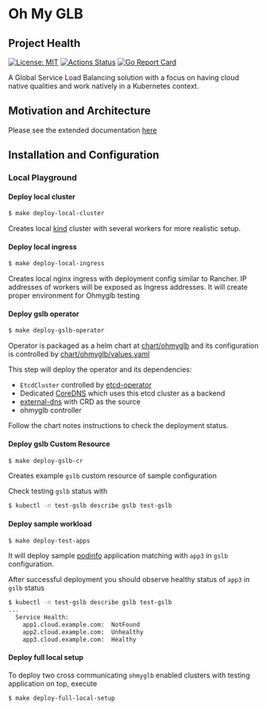 # Oh My GLB

## Project Health

[![License: MIT](https://img.shields.io/badge/License-MIT-yellow.svg)](https://opensource.org/licenses/MIT)
[![Actions Status](https://github.com/AbsaOSS/ohmyglb/workflows/build/badge.svg)](https://github.com/AbsaOSS/ohmyglb/actions)
[![Go Report Card](https://goreportcard.com/badge/github.com/AbsaOSS/ohmyglb)](https://goreportcard.com/report/github.com/AbsaOSS/ohmyglb)

A Global Service Load Balancing solution with a focus on having cloud native qualities and work natively in a Kubernetes context.

## Motivation and Architecture

Please see the extended documentation [here](/docs/index.md)

## Installation and Configuration

### Local Playground

####  Deploy local cluster

```sh
$ make deploy-local-cluster
```
Creates local [kind](https://github.com/kubernetes-sigs/kind) cluster
with several workers for more realistic setup.

#### Deploy local ingress

```sh
$ make deploy-local-ingress
```
Creates local nginx ingress with deployment config similar to Rancher.
IP addresses of workers will be exposed as Ingress addresses.
It will create proper environment for Ohmyglb testing

#### Deploy gslb operator

```sh
$ make deploy-gslb-operator
```
Operator is packaged as a helm chart at [chart/ohmyglb](/chart/ohmyglb) and its
configuration is controlled by [chart/ohmyglb/values.yaml](/chart/ohmyglb/values.yaml)

This step will deploy the operator and its dependencies:

* `EtcdCluster` controlled by [etcd-operator](https://github.com/helm/charts/tree/master/stable/etcd-operator)
* Dedicated [CoreDNS](https://coredns.io/) which uses this etcd cluster as a backend
* [external-dns](https://github.com/kubernetes-sigs/external-dns) with CRD as the source
* ohmyglb controller

Follow the chart notes instructions to check the deployment status.

#### Deploy gslb Custom Resource

```sh
$ make deploy-gslb-cr
```
Creates example `gslb` custom resource of sample configuration

Check testing `gslb` status with
```sh
$ kubectl -n test-gslb describe gslb test-gslb
```

#### Deploy sample workload

```sh
$ make deploy-test-apps
```
It will deploy sample [podinfo](https://github.com/stefanprodan/podinfo) application
matching with `app3` in `gslb` configuration.

After successful deployment you should observe healthy status of `app3` in `gslb` status

```sh
$ kubectl -n test-gslb describe gslb test-gslb
...
  Service Health:
    app1.cloud.example.com:  NotFound
    app2.cloud.example.com:  Unhealthy
    app3.cloud.example.com:  Healthy
```

#### Deploy full local setup

To deploy two cross communicating `ohmyglb` enabled clusters with testing application on top, execute
```
$ make deploy-full-local-setup
```

